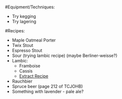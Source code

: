 #Equipment/Techniques:

- Try kegging
- Try lagering

#Recipes:

- Maple Oatmeal Porter
- Twix Stout
- Espresso Stout
- Sour (trying lambic recipe) (maybe Berliner-weisse?)
- Lambic:
  - Framboise
  - Cassis
  - [Extract Recipe](http://www.homebrewtalk.com/f72/lambic-bos-3rd-bost-two-golds-322168)
- Rauchbier
- Spruce beer (page 212 of TCJOHB)
- Something with lavender - pale ale?
